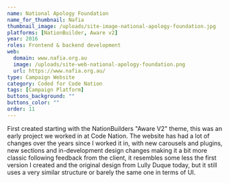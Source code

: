```yaml
---
name: National Apology Foundation
name_for_thumbnail: Nafia
thumbnail_image: /uploads/site-image-national-apology-foundation.jpg
platforms: [NationBuilder, Aware v2]
year: 2016
roles: Frontend & backend development
web:
  domain: www.nafia.org.au
  image: /uploads/site-web-national-apology-foundation.png
  url: https://www.nafia.org.au/
type: Campaign Website
category: Coded for Code Nation
tags: [Campaign Platform]
buttons_background: ""
buttons_color: ""
order: 11
---
```


First created starting with the NationBuilders "Aware V2" theme, this was an early project we worked in at Code Nation. The website has had a lot of changes over the years since I worked it in, with new carousels and plugins, new sections and in-development design changes making it a bit more classic following feedback from the client, it resembles some less the first version I created and the original design from Lully Duque today, but it still uses a very similar structure or barely the same one in terms of UI.